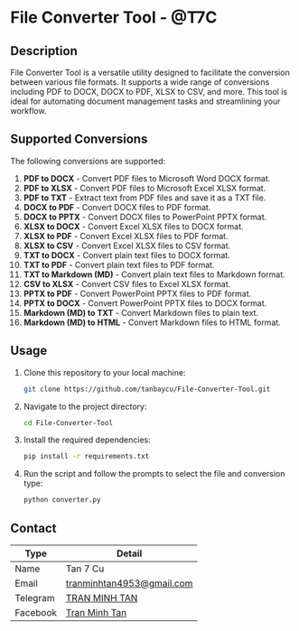 # File Converter Tool - @T7C

## Description

File Converter Tool is a versatile utility designed to facilitate the conversion between various file formats. It supports a wide range of conversions including PDF to DOCX, DOCX to PDF, XLSX to CSV, and more. This tool is ideal for automating document management tasks and streamlining your workflow.

## Supported Conversions

The following conversions are supported:

1. **PDF to DOCX** - Convert PDF files to Microsoft Word DOCX format.
2. **PDF to XLSX** - Convert PDF files to Microsoft Excel XLSX format.
3. **PDF to TXT** - Extract text from PDF files and save it as a TXT file.
4. **DOCX to PDF** - Convert DOCX files to PDF format.
5. **DOCX to PPTX** - Convert DOCX files to PowerPoint PPTX format.
6. **XLSX to DOCX** - Convert Excel XLSX files to DOCX format.
7. **XLSX to PDF** - Convert Excel XLSX files to PDF format.
8. **XLSX to CSV** - Convert Excel XLSX files to CSV format.
9. **TXT to DOCX** - Convert plain text files to DOCX format.
10. **TXT to PDF** - Convert plain text files to PDF format.
11. **TXT to Markdown (MD)** - Convert plain text files to Markdown format.
12. **CSV to XLSX** - Convert CSV files to Excel XLSX format.
13. **PPTX to PDF** - Convert PowerPoint PPTX files to PDF format.
14. **PPTX to DOCX** - Convert PowerPoint PPTX files to DOCX format.
15. **Markdown (MD) to TXT** - Convert Markdown files to plain text.
16. **Markdown (MD) to HTML** - Convert Markdown files to HTML format.

## Usage

1. Clone this repository to your local machine:

   ```bash
   git clone https://github.com/tanbaycu/File-Converter-Tool.git
   ```

2. Navigate to the project directory:
   ```bash
   cd File-Converter-Tool
   ```
3. Install the required dependencies:
   ```bash
   pip install -r requirements.txt
   ```
4. Run the script and follow the prompts to select the file and conversion type:
   ```bash
   python converter.py
   ```

## Contact

| Type    | Detail                     |
|---------|----------------------------|
| Name    | Tan 7 Cu                   |
| Email   | [tranminhtan4953@gmail.com](mailto:[tranminhtan4953@gmail.com) |
| Telegram| [TRAN MINH TAN](t.me/tanbaycu)                 |
| Facebook| [Tran Minh Tan](https://facebook.com/tanbaycu) |
